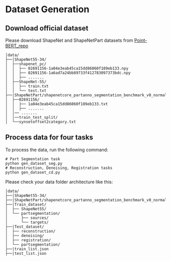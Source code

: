 # Dataset Generation

## Download official dataset
Please download ShapeNet and ShapeNetPart datasets from [Point-BERT_repo](https://github.com/lulutang0608/Point-BERT/blob/master/DATASET.md)
```
│data/
├──│ShapeNet55-34/
│  ├──shapenet_pc/
│  │  ├── 02691156-1a04e3eab45ca15dd86060f189eb133.npy
│  │  ├── 02691156-1a6ad7a24bb89733f412783097373bdc.npy
│  │  ├── .......
│  ├──ShapeNet-55/
│  │  ├── train.txt
│  │  └── test.txt
├──|ShapeNetPart/shapenetcore_partanno_segmentation_benchmark_v0_normal/
│  ├──02691156/
│  │  ├── 1a04e3eab45ca15dd86060f189eb133.txt
│  │  ├── .......
│  │── .......
│  │──train_test_split/
│  └──synsetoffset2category.txt
```
## Process data for four tasks
To process the data, run the following command:
```
# Part Segmentation task
python gen_dataset_seg.py
# Reconstruction, Denoising, Registration tasks
python gen_dataset_cd.py
```
Please check your data folder architecture like this:
```
│data/
├──│ShapeNet55-34/
├──|ShapeNetPart/shapenetcore_partanno_segmentation_benchmark_v0_normal/
├──|Train_dataset/
│  ├── ShapeNet55/
│  └── partsegmentation/
│      ├── sources/
│      └── targets/
├──|Test_dataset/
│  ├── reconstruction/
│  ├── denoising/
│  ├── registration/
│  └── partsegmentation/
├──|train_list.json
├──|test_list.json
```